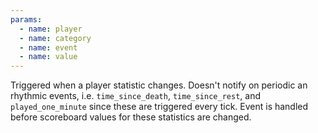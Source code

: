 ```yaml
---
params:
  - name: player
  - name: category
  - name: event
  - name: value
---
```


Triggered when a player statistic changes. Doesn't notify on periodic an rhythmic events, i.e.
`time_since_death`, `time_since_rest`, and `played_one_minute` since these are triggered every tick. Event
is handled before scoreboard values for these statistics are changed.
